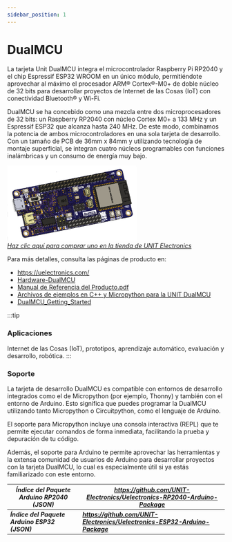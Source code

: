 ```yaml
---
sidebar_position: 1
---
```


# DualMCU

La tarjeta Unit DualMCU integra el microcontrolador Raspberry Pi RP2040 y el chip Espressif ESP32 WROOM en un único módulo, permitiéndote aprovechar al máximo el procesador ARM® Cortex®-M0+ de doble núcleo de 32 bits para desarrollar proyectos de Internet de las Cosas (IoT) con conectividad Bluetooth® y Wi-Fi.

DualMCU se ha concebido como una mezcla entre dos microprocesadores de 32 bits: un Raspberry RP2040 con núcleo Cortex M0+ a 133 MHz y un Espressif ESP32 que alcanza hasta 240 MHz. De este modo, combinamos la potencia de ambos microcontroladores en una sola tarjeta de desarrollo. Con un tamaño de PCB de 36mm x 84mm y utilizando tecnología de montaje superficial, se integran cuatro núcleos programables con funciones inalámbricas y un consumo de energía muy bajo.

<div style={{ textAlign: "center" }}>
<a href="https://uelectronics.com/producto/unit-dualmcu-esp32-rp2040-tarjeta-de-desarrollo/">
  <img src="https://raw.githubusercontent.com/UNIT-Electronics/DualMCU/refs/heads/main/Docs/DUALMCU_TOP_3D.png" width="300px" />
  <br/>
  <em>Haz clic aquí para comprar uno en la tienda de UNIT Electronics</em>
</a>
</div>

Para más detalles, consulta las páginas de producto en:
* https://uelectronics.com/
* [Hardware-DualMCU](https://github.com/UNIT-Electronics/DualMCU/tree/main/Hardware)
* [Manual de Referencia del Producto.pdf](https://github.com/UNIT-Electronics/DualMCU/blob/main/DualMCU(Product%20Reference%20Manual).pdf)
* [Archivos de ejemplos en C++ y Micropython para la UNIT DualMCU](https://github.com/UNIT-Electronics/DualMCU/tree/main/Examples)
* [DualMCU_Getting_Started](https://github.com/UNIT-Electronics/DualMCU_Getting_Started)

:::tip
### Aplicaciones

Internet de las Cosas (IoT), prototipos, aprendizaje automático, evaluación y desarrollo, robótica.
:::

### Soporte

La tarjeta de desarrollo DualMCU es compatible con entornos de desarrollo integrados como el de Micropython (por ejemplo, Thonny) y también con el entorno de Arduino. Esto significa que puedes programar la DualMCU utilizando tanto Micropython o Circuitpython, como el lenguaje de Arduino.

El soporte para Micropython incluye una consola interactiva (REPL) que te permite ejecutar comandos de forma inmediata, facilitando la prueba y depuración de tu código.

Además, el soporte para Arduino te permite aprovechar las herramientas y la extensa comunidad de usuarios de Arduino para desarrollar proyectos con la tarjeta DualMCU, lo cual es especialmente útil si ya estás familiarizado con este entorno.

|***Índice del Paquete Arduino RP2040 (JSON)***|***https://github.com/UNIT-Electronics/Uelectronics-RP2040-Arduino-Package***|
|----------------------------------------------|-------------------------------------------------------------------------------|
|***Índice del Paquete Arduino ESP32 (JSON)***  |***https://github.com/UNIT-Electronics/Uelectronics-ESP32-Arduino-Package***  |
